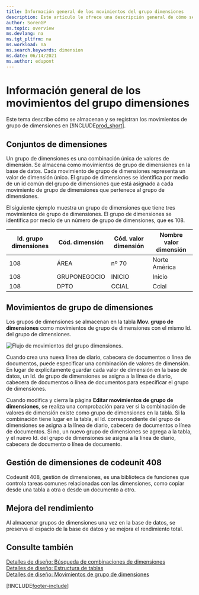 ```yaml
---
title: Información general de los movimientos del grupo dimensiones
description: Este artículo le ofrece una descripción general de cómo se almacenan los movimientos de grupo de dimensiones como movimientos de grupo de dimensiones y cómo se registran.
author: SorenGP
ms.topic: overview
ms.devlang: na
ms.tgt_pltfrm: na
ms.workload: na
ms.search.keywords: dimension
ms.date: 06/14/2021
ms.author: edupont
---
```

# Información general de los movimientos del grupo dimensiones
Este tema describe cómo se almacenan y se registran los movimientos de grupo de dimensiones en [!INCLUDE[prod_short](includes/prod_short.md)].  

## Conjuntos de dimensiones  
Un grupo de dimensiones es una combinación única de valores de dimensión. Se almacena como movimientos de grupo de dimensiones en la base de datos. Cada movimiento de grupo de dimensiones representa un valor de dimensión único. El grupo de dimensiones se identifica por medio de un id común del grupo de dimensiones que está asignado a cada movimiento de grupo de dimensiones que pertenece al grupo de dimensiones.  

El siguiente ejemplo muestra un grupo de dimensiones que tiene tres movimientos de grupo de dimensiones. El grupo de dimensiones se identifica por medio de un número de grupo de dimensiones, que es 108.  

|Id. grupo dimensiones|Cód. dimensión|Cód. valor dimensión|Nombre valor dimensión|  
|----------------------|--------------------|--------------------------|--------------------------|  
|108|ÁREA|nº 70|Norte América|  
|108|GRUPONEGOCIO|INICIO|Inicio|  
|108|DPTO|CCIAL|Ccial|  

## Movimientos de grupo de dimensiones  
Los grupos de dimensiones se almacenan en la tabla **Mov. grupo de dimensiones** como movimientos de grupo de dimensiones con el mismo Id. del grupo de dimensiones.  

![Flujo de movimientos del grupo dimensiones.](media/dimensionentrynav7.png "Flujo de movimientos del grupo dimensiones")  

Cuando crea una nueva línea de diario, cabecera de documentos o línea de documentos, puede especificar una combinación de valores de dimensión. En lugar de explícitamente guardar cada valor de dimensión en la base de datos, un Id. de grupo de dimensiones se asigna a la línea de diario, cabecera de documentos o línea de documentos para especificar el grupo de dimensiones.  

Cuando modifica y cierra la página **Editar movimientos de grupo de dimensiones**, se realiza una comprobación para ver si la combinación de valores de dimensión existe como grupo de dimensiones en la tabla. Si la combinación tiene lugar en la tabla, el Id. correspondiente del grupo de dimensiones se asigna a la línea de diario, cabecera de documentos o línea de documentos. Si no, un nuevo grupo de dimensiones se agrega a la tabla, y el nuevo Id. del grupo de dimensiones se asigna a la línea de diario, cabecera de documento o línea de documento.

## Gestión de dimensiones de codeunit 408
Codeunit 408, gestión de dimensiones, es una biblioteca de funciones que controla tareas comunes relacionadas con las dimensiones, como copiar desde una tabla a otra o desde un documento a otro.

## Mejora del rendimiento  
Al almacenar grupos de dimensiones una vez en la base de datos, se preserva el espacio de la base de datos y se mejora el rendimiento total.  

## Consulte también
[Detalles de diseño: Búsqueda de combinaciones de dimensiones](design-details-searching-for-dimension-combinations.md)   
[Detalles de diseño: Estructura de tablas](design-details-table-structure.md)   
[Detalles de diseño: Movimientos de grupo de dimensiones](/dynamics365/business-central/design-details-dimension-set-entries-overview)   


[!INCLUDE[footer-include](includes/footer-banner.md)]